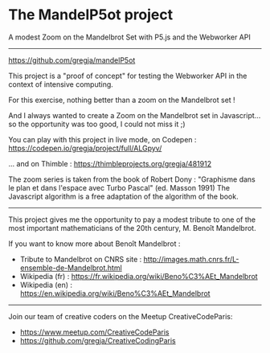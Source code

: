 # The MandelP5ot project

A modest Zoom on the Mandelbrot Set with P5.js and the Webworker API
 
---------

https://github.com/gregja/mandelP5ot

This project is a "proof of concept" for testing the Webworker API in the 
context of intensive computing.

For this exercise, nothing better than a zoom on the Mandelbrot set !

And I always wanted to create a Zoom on the Mandelbrot set in Javascript...
so the opportunity was too good, I could not miss it ;)

You can play with this project in live mode, on Codepen :
https://codepen.io/gregja/project/full/ALGpyv/

... and on Thimble :
https://thimbleprojects.org/gregja/481912

The zoom series is taken from the book of Robert Dony : 
"Graphisme dans le plan et dans l'espace avec Turbo Pascal" (ed. Masson 1991)
The Javascript algorithm is a free adaptation of the algorithm of the book. 

-----------

This project gives me the opportunity to pay a modest tribute to one of the 
most important mathematicians of the 20th century, M. Benoît Mandelbrot. 

If you want to know more about Benoît Mandelbrot :

- Tribute to Mandelbrot on CNRS site : http://images.math.cnrs.fr/L-ensemble-de-Mandelbrot.html
- Wikipedia (fr) : https://fr.wikipedia.org/wiki/Beno%C3%AEt_Mandelbrot
- Wikipedia (en) : https://en.wikipedia.org/wiki/Beno%C3%AEt_Mandelbrot

-----------

Join our team of creative coders on the Meetup CreativeCodeParis:
- https://www.meetup.com/CreativeCodeParis
- https://github.com/gregja/CreativeCodingParis


